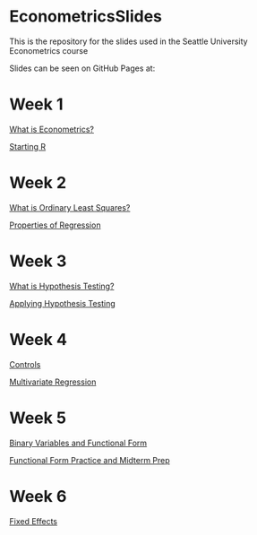 # EconometricsSlides
This is the repository for the slides used in the Seattle University Econometrics course

Slides can be seen on GitHub Pages at:

# Week 1

[What is Econometrics?](https://nickch-k.github.io/EconometricsSlides/Week_01/Week_01_Slides_1_What_is_Econometrics.html)

[Starting R](https://nickch-k.github.io/EconometricsSlides/Week_01/Week_01_Slides_2_Starting_R.html)

# Week 2

[What is Ordinary Least Squares?](https://nickch-k.github.io/EconometricsSlides/Week_02/Week_02_Slides_1_What_is_Regression.html)

[Properties of Regression](https://nickch-k.github.io/EconometricsSlides/Week_02/Week_02_Slides_2_Properties_of_Regression.html)

# Week 3

[What is Hypothesis Testing?](https://nickch-k.github.io/EconometricsSlides/Week_03/Week_03_Slides_1_Hypothesis_Testing.html)

[Applying Hypothesis Testing](https://nickch-k.github.io/EconometricsSlides/Week_03/Week_03_Slides_2_Applying_Hypothesis_Testing.html)

# Week 4

[Controls](https://nickch-k.github.io/EconometricsSlides/Week_04/Week_04_Slides_1_Controls.html)

[Multivariate Regression](https://nickch-k.github.io/EconometricsSlides/Week_04/Week_04_Slides_2_Multivariate_Regression.html)

# Week 5

[Binary Variables and Functional Form](https://nickch-k.github.io/EconometricsSlides/Week_05/Week_05_1_Binary_Variables_and_Interactions.html)

[Functional Form Practice and Midterm Prep](https://nickch-k.github.io/EconometricsSlides/Week_05/Week_05_2_Functional_Form_Practice_and_Midterm_Prep.html)

# Week 6

[Fixed Effects](https://nickch-k.github.io/EconometricsSlides/Week_06/Week_06_1_Within_Variation_and_Fixed_Effects.html)
